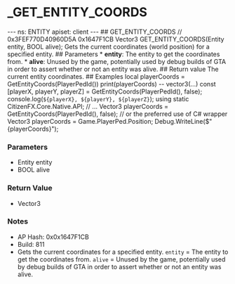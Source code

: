 # _GET_ENTITY_COORDS

--- ns: ENTITY apiset: client --- ## GET_ENTITY_COORDS  // 0x3FEF770D40960D5A 0x1647F1CB Vector3 GET_ENTITY_COORDS(Entity entity, BOOL alive);  Gets the current coordinates (world position) for a specified entity.  ## Parameters * **entity**: The entity to get the coordinates from. * **alive**: Unused by the game, potentially used by debug builds of GTA in order to assert whether or not an entity was alive.  ## Return value  The current entity coordinates.  ## Examples  local playerCoords = GetEntityCoords(PlayerPedId()) print(playerCoords) -- vector3(...)  const [playerX, playerY, playerZ] = GetEntityCoords(PlayerPedId(), false); console.log(`${playerX}, ${playerY}, ${playerZ}`);  using static CitizenFX.Core.Native.API; // ... Vector3 playerCoords = GetEntityCoords(PlayerPedId(), false);  // or the preferred use of C# wrapper Vector3 playerCoords = Game.PlayerPed.Position;  Debug.WriteLine($"{playerCoords}");

### Parameters
* Entity entity
* BOOL alive

### Return Value
* Vector3

### Notes
* AP Hash: 0x0x1647F1CB
* Build: 811
* Gets the current coordinates for a specified entity.
`entity` = The entity to get the coordinates from.
`alive` = Unused by the game, potentially used by debug builds of GTA in order to assert whether or not an entity was alive.

